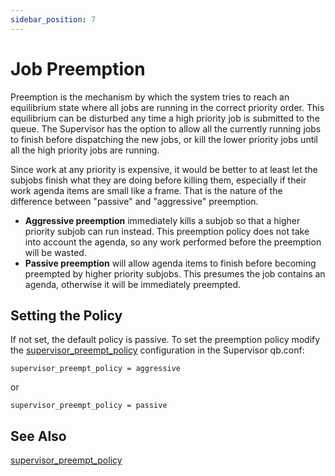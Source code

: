 ```yaml
---
sidebar_position: 7
---
```


# Job Preemption 

Preemption is the mechanism by which the system tries to reach an equilibrium state where all jobs are running in the correct priority order. This equilibrium can be disturbed any time a high priority job is submitted to the queue. The Supervisor has the option to allow all the currently running jobs to finish before dispatching the new jobs, or kill the lower priority jobs until all the high priority jobs are running.

Since work at any priority is expensive, it would be better to at least let the subjobs finish what they are doing before killing them, especially if their work agenda items are small like a frame. That is the nature of the difference between "passive" and "aggressive" preemption.

* **Aggressive preemption** immediately kills a subjob so that a higher priority subjob can run instead. This preemption policy does not take into account the agenda, so any work performed before the preemption will be wasted.
* **Passive preemption** will allow agenda items to finish before becoming preempted by higher priority subjobs. This presumes the job contains an agenda, otherwise it will be immediately preempted.

## Setting the Policy
If not set, the default policy is passive. To set the preemption policy modify the [supervisor_preempt_policy](../configuration-parameter-reference/supervisor_preempt_policy) configuration in the Supervisor qb.conf:

```
supervisor_preempt_policy = aggressive
```
or
```
supervisor_preempt_policy = passive
```

## See Also
[supervisor_preempt_policy](../configuration-parameter-reference/supervisor_preempt_policy)
